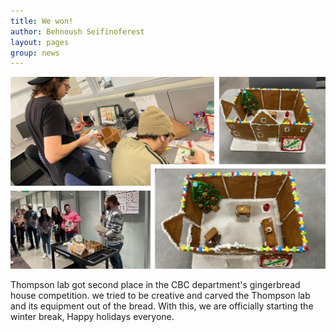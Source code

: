 ```yaml
---
title: We won! 
author: Behnoush Seifinoferest 
layout: pages
group: news
---
```


<span class="image fit"><img src="/images/2022-12-10-Ginger-Bread-House-Competition.jpg" alt="" class="img-responsive"></span>

Thompson lab got second place in the CBC department's gingerbread house competition. we tried to be creative and carved the Thompson lab
and its equipment out of the bread. With this, we are officially starting the winter break, Happy holidays everyone. 